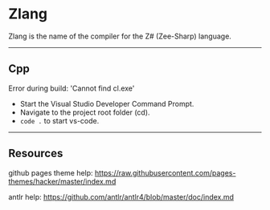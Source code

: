 # Zlang

Zlang is the name of the compiler for the Z# (Zee-Sharp) language.

---

## Cpp

Error during build: 'Cannot find cl.exe'

- Start the Visual Studio Developer Command Prompt.
- Navigate to the project root folder (cd).
- `code .` to start vs-code.

---

## Resources

github pages theme help:
https://raw.githubusercontent.com/pages-themes/hacker/master/index.md

antlr help:
https://github.com/antlr/antlr4/blob/master/doc/index.md
